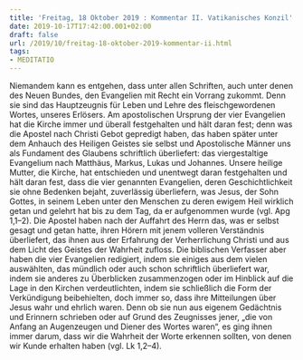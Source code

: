 ```yaml
---
title: 'Freitag, 18 Oktober 2019 : Kommentar II. Vatikanisches Konzil'
date: 2019-10-17T17:42:00.001+02:00
draft: false
url: /2019/10/freitag-18-oktober-2019-kommentar-ii.html
tags: 
- MEDITATIO
---
```


Niemandem kann es entgehen, dass unter allen Schriften, auch unter denen des Neuen Bundes, den Evangelien mit Recht ein Vorrang zukommt. Denn sie sind das Hauptzeugnis für Leben und Lehre des fleischgewordenen Wortes, unseres Erlösers. Am apostolischen Ursprung der vier Evangelien hat die Kirche immer und überall festgehalten und hält daran fest; denn was die Apostel nach Christi Gebot gepredigt haben, das haben später unter dem Anhauch des Heiligen Geistes sie selbst und Apostolische Männer uns als Fundament des Glaubens schriftlich überliefert: das viergestaltige Evangelium nach Matthäus, Markus, Lukas und Johannes. Unsere heilige Mutter, die Kirche, hat entschieden und unentwegt daran festgehalten und hält daran fest, dass die vier genannten Evangelien, deren Geschichtlichkeit sie ohne Bedenken bejaht, zuverlässig überliefern, was Jesus, der Sohn Gottes, in seinem Leben unter den Menschen zu deren ewigem Heil wirklich getan und gelehrt hat bis zu dem Tag, da er aufgenommen wurde (vgl. Apg 1,1–2). Die Apostel haben nach der Auffahrt des Herrn das, was er selbst gesagt und getan hatte, ihren Hörern mit jenem volleren Verständnis überliefert, das ihnen aus der Erfahrung der Verherrlichung Christi und aus dem Licht des Geistes der Wahrheit zufloss. Die biblischen Verfasser aber haben die vier Evangelien redigiert, indem sie einiges aus dem vielen auswählten, das mündlich oder auch schon schriftlich überliefert war, indem sie anderes zu Überblicken zusammenzogen oder im Hinblick auf die Lage in den Kirchen verdeutlichten, indem sie schließlich die Form der Verkündigung beibehielten, doch immer so, dass ihre Mitteilungen über Jesus wahr und ehrlich waren. Denn ob sie nun aus eigenem Gedächtnis und Erinnern schrieben oder auf Grund des Zeugnisses jener, „die von Anfang an Augenzeugen und Diener des Wortes waren“, es ging ihnen immer darum, dass wir die Wahrheit der Worte erkennen sollten, von denen wir Kunde erhalten haben (vgl. Lk 1,2–4).
